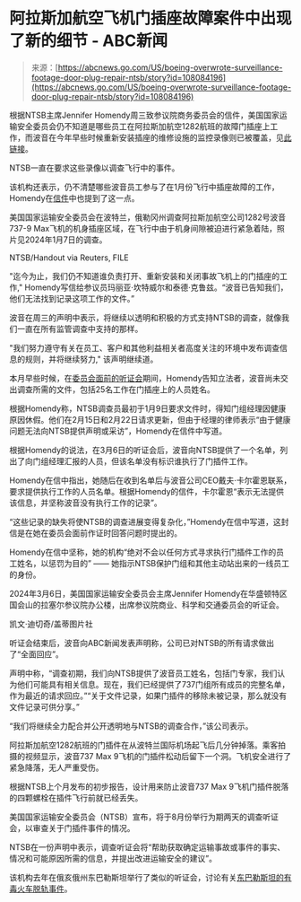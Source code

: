 <!--yml

类别：未分类

日期：2024-05-27 14:54:03

-->

# 阿拉斯加航空飞机门插座故障案件中出现了新的细节 - ABC新闻

> 来源：[https://abcnews.go.com/US/boeing-overwrote-surveillance-footage-door-plug-repair-ntsb/story?id=108084196](https://abcnews.go.com/US/boeing-overwrote-surveillance-footage-door-plug-repair-ntsb/story?id=108084196)

根据NTSB主席Jennifer Homendy周三致参议院商务委员会的信件，美国国家运输安全委员会仍不知道是哪些员工在阿拉斯加航空1282航班的故障门插座上工作，而波音在今年早些时候重新安装插座的维修设施的监控录像则已被覆盖，见[此链接](https://abcnews.go.com/US/ntsb-investigative-hearing-alaska-air-door-plug-incident/story?id=108062687)。

NTSB一直在要求这些录像以调查飞行中的事件。

该机构还表示，仍不清楚哪些波音员工参与了在1月份飞行中插座故障的工作，Homendy在[信件](https://www.ntsb.gov/news/Documents/Letter%20to%20Senate%20Committee%20on%20Commerce,%20Science%20&%20Transportation%20on%20Boeing%20737-9%20MAX%20Door%20Plug%20Blowout.pdf)中也提到了这一点。

美国国家运输安全委员会在波特兰，俄勒冈州调查阿拉斯加航空公司1282号波音737-9 Max飞机的机身插座区域，在飞行中由于机身间隙被迫进行紧急着陆，照片见2024年1月7日的调查。

NTSB/Handout via Reuters, FILE

"迄今为止，我们仍不知道谁负责打开、重新安装和关闭事故飞机上的门插座的工作," Homendy写信给参议员玛丽亚·坎特威尔和泰德·克鲁兹。“波音已告知我们，他们无法找到记录这项工作的文件。”

波音在周三的声明中表示，将继续以透明和积极的方式支持NTSB的调查，就像我们一直在所有监管调查中支持的那样。

"我们努力遵守有关在员工、客户和其他利益相关者高度关注的环境中发布调查信息的规则，并将继续努力," 该声明继续道。

本月早些时候，在[委员会面前的听证会](https://abcnews.go.com/US/boeing-documents-ntsb-alaska-door-plug-probe/story?id=107846602)期间，Homendy告知立法者，波音尚未交出调查所需的文件，包括25名工作在门插座上的人员姓名。

根据Homendy称，NTSB调查员最初于1月9日要求文件时，得知门组经理因健康原因休假。他们在2月15日和2月22日请求更新，但由于经理的律师表示“由于健康问题无法向NTSB提供声明或采访”，Homendy在信件中写道。

根据Homendy的说法，在3月6日的听证会后，波音向NTSB提供了一个名单，列出了向门组经理汇报的人员，但该名单没有标识谁执行了门插件工作。

Homendy在信中指出，她随后在收到名单后与波音公司CEO戴夫·卡尔霍恩联系，要求提供执行工作的人员名单。根据Homendy的信件，卡尔霍恩“表示无法提供该信息，并坚称波音没有执行工作的记录”。

“这些记录的缺失将使NTSB的调查进展变得复杂化，”Homendy在信中写道，这封信是在她在委员会面前作证时回答问题时提出的。

Homendy在信中坚称，她的机构“绝对不会以任何方式寻求执行门插件工作的员工姓名，以惩罚为目的” —— 她指示NTSB保护门组和其他主动站出来的一线员工的身份。

2024年3月6日，美国国家运输安全委员会主席Jennifer Homendy在华盛顿特区国会山的拉塞尔参议院办公楼，出席参议院商业、科学和交通委员会的听证会。

凯文·迪切奇/盖蒂图片社

听证会结束后，波音向ABC新闻发表声明称，公司已对NTSB的所有请求做出了“全面回应”。

声明中称，“调查初期，我们向NTSB提供了波音员工姓名，包括门专家，我们认为他们可能具有相关信息。现在，我们已经提供了737门组所有成员的完整名单，作为最近的请求回应。”“关于文件记录，如果门插件的移除未被记录，那么就没有文件记录可供分享。”

“我们将继续全力配合并公开透明地与NTSB的调查合作，”该公司表示。

阿拉斯加航空1282航班的门插件在从波特兰国际机场起飞后几分钟掉落。乘客拍摄的视频显示，波音737 Max 9飞机的门插件松动后留下一个洞。飞机安全进行了紧急降落，无人严重受伤。

根据NTSB上个月发布的初步报告，设计用来防止波音737 Max 9飞机门插件脱落的四颗螺栓在插件飞行前就已经丢失。

美国国家运输安全委员会（NTSB）宣布，将于8月份举行为期两天的调查听证会，以审查关于门插件事件的情况。

NTSB在一份声明中表示，调查听证会将“帮助获取确定运输事故或事件的事实、情况和可能原因所需的信息，并提出改进运输安全的建议”。

该机构去年在俄亥俄州东巴勒斯坦举行了类似的听证会，讨论有关[东巴勒斯坦的有毒火车脱轨事件](https://abcnews.go.com/US/east-palestine-residents-displaced-suffering-1-year-after/story?id=106863658)。
